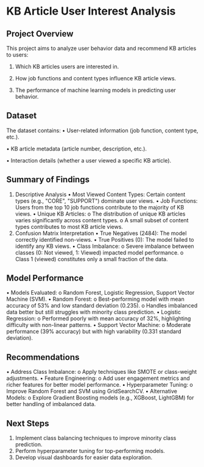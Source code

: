 # KB Article User Interest Analysis
## Project Overview
This project aims to analyze user behavior data and recommend KB articles to users:

1.	Which KB articles users are interested in.

2.	How job functions and content types influence KB article views.

3.	The performance of machine learning models in predicting user behavior.

## Dataset
The dataset contains:
•	User-related information (job function, content type, etc.).

•	KB article metadata (article number, description, etc.).

•	Interaction details (whether a user viewed a specific KB article).

## Summary of Findings
1. Descriptive Analysis
•	Most Viewed Content Types: Certain content types (e.g., "CORE", "SUPPORT") dominate user views.
•	Job Functions: Users from the top 10 job functions contribute to the majority of KB views.
•	Unique KB Articles:
o	The distribution of unique KB articles varies significantly across content types.
o	A small subset of content types contributes to most KB article views.
2. Confusion Matrix Interpretation
•	True Negatives (2484): The model correctly identified non-views.
•	True Positives (0): The model failed to identify any KB views.
•	Class Imbalance:
o	Severe imbalance between classes (0: Not viewed, 1: Viewed) impacted model performance.
o	Class 1 (viewed) constitutes only a small fraction of the data.
 
## Model Performance
•	Models Evaluated:
o	Random Forest, Logistic Regression, Support Vector Machine (SVM).
•	Random Forest:
o	Best-performing model with mean accuracy of 53% and low standard deviation (0.235).
o	Handles imbalanced data better but still struggles with minority class prediction.
•	Logistic Regression:
o	Performed poorly with mean accuracy of 32%, highlighting difficulty with non-linear patterns.
•	Support Vector Machine:
o	Moderate performance (39% accuracy) but with high variability (0.331 standard deviation).
 
## Recommendations
•	Address Class Imbalance:
o	Apply techniques like SMOTE or class-weight adjustments.
•	Feature Engineering:
o	Add user engagement metrics and richer features for better model performance.
•	Hyperparameter Tuning:
o	Improve Random Forest and SVM using GridSearchCV.
•	Alternative Models:
o	Explore Gradient Boosting models (e.g., XGBoost, LightGBM) for better handling of imbalanced data.

## Next Steps
1.	Implement class balancing techniques to improve minority class prediction.
2.	Perform hyperparameter tuning for top-performing models.
3.	Develop visual dashboards for easier data exploration.

